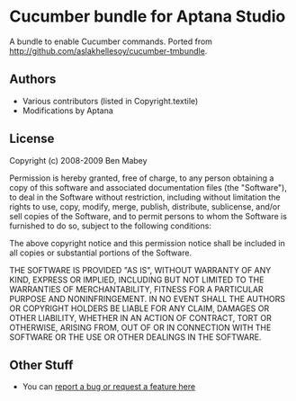 # Cucumber bundle for Aptana Studio

A bundle to enable Cucumber commands. Ported from http://github.com/aslakhellesoy/cucumber-tmbundle.

## Authors

* Various contributors (listed in Copyright.textile)
* Modifications by Aptana

## License

Copyright (c) 2008-2009 Ben Mabey

Permission is hereby granted, free of charge, to any person obtaining a copy
of this software and associated documentation files (the "Software"), to deal
in the Software without restriction, including without limitation the rights
to use, copy, modify, merge, publish, distribute, sublicense, and/or sell
copies of the Software, and to permit persons to whom the Software is
furnished to do so, subject to the following conditions:

The above copyright notice and this permission notice shall be included in
all copies or substantial portions of the Software.

THE SOFTWARE IS PROVIDED "AS IS", WITHOUT WARRANTY OF ANY KIND, EXPRESS OR
IMPLIED, INCLUDING BUT NOT LIMITED TO THE WARRANTIES OF MERCHANTABILITY,
FITNESS FOR A PARTICULAR PURPOSE AND NONINFRINGEMENT. IN NO EVENT SHALL THE
AUTHORS OR COPYRIGHT HOLDERS BE LIABLE FOR ANY CLAIM, DAMAGES OR OTHER
LIABILITY, WHETHER IN AN ACTION OF CONTRACT, TORT OR OTHERWISE, ARISING FROM,
OUT OF OR IN CONNECTION WITH THE SOFTWARE OR THE USE OR OTHER DEALINGS IN
THE SOFTWARE.

## Other Stuff

* You can [report a bug or request a feature here](http://github.com/aptana/cucumber.ruble/issues)